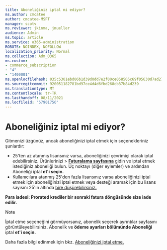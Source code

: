 ```yaml
---
title: Aboneliğiniz iptal mi ediyor?
ms.author: cmcatee
author: cmcatee-MSFT
manager: scotv
ms.reviewer: jkinma, jmueller
audience: Admin
ms.topic: article
ms.service: o365-administration
ROBOTS: NOINDEX, NOFOLLOW
localization_priority: Normal
ms.collection: Adm_O365
ms.custom:
- commerce_subscription
- "4"
- "1400001"
ms.openlocfilehash: 035c5301ebd06b1d39d0dd7e2f00ce058505c69f05630d7ad27fb5476ab4ef24
ms.sourcegitcommit: 920051182781bd97ce4d4d6fbd268cb37b84d239
ms.translationtype: MT
ms.contentlocale: tr-TR
ms.lasthandoff: 08/11/2021
ms.locfileid: "57901756"
---
```

# <a name="canceling-your-subscription"></a>Aboneliğiniz iptal mi ediyor?

Gitmenizi üzgünüz, ancak aboneliğinizi iptal etmek için seçenekleriniz şunlardır:
  
- 25'ten az atanmış lisansınız varsa, aboneliğinizi çevrimiçi olarak iptal edebilirsiniz. Ürünlerinizi  \> **[Faturalama sayfasına](https://go.microsoft.com/fwlink/p/?linkid=842054)** gidin ve iptal etmek istediğiniz aboneliği bulun. Üç noktayı (diğer eylemler) ve ardından Aboneliği iptal **et'i seçin.**
- Kullanıcılara atanmış 25'den fazla lisansınız varsa aboneliğinizi iptal etmek için aboneliğinizi iptal etmek veya desteği aramak için bu lisans sayısını 25'in altında [bire düşürebilirsiniz.](https://docs.microsoft.com/microsoft-365/business-video/get-help-support)
  
**Para iadesi: Prorated krediler bir sonraki fatura döngüsünde size iade edilir.**

> [!NOTE]
> İptal etme seçeneğini görmüyorsanız, abonelik seçerek ayrıntılar sayfasını görüntüleyebilirsiniz. Abonelik ve **ödeme ayarları bölümünde Aboneliği** iptal **et'i seçin.**

Daha fazla bilgi edinmek için bkz. [Aboneliğinizi iptal etme.](https://docs.microsoft.com/microsoft-365/commerce/subscriptions/cancel-your-subscription)
